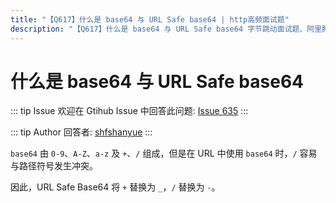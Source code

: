 ```yaml
---
title: "【Q617】什么是 base64 与 URL Safe base64 | http高频面试题"
description: "【Q617】什么是 base64 与 URL Safe base64 字节跳动面试题、阿里腾讯面试题、美团小米面试题。"
---
```


# 什么是 base64 与 URL Safe base64

::: tip Issue
欢迎在 Gtihub Issue 中回答此问题: [Issue 635](https://github.com/shfshanyue/Daily-Question/issues/635)
:::

::: tip Author
回答者: [shfshanyue](https://github.com/shfshanyue)
:::

`base64` 由 `0-9`、`A-Z`、`a-z` 及 `+`、`/` 组成，但是在 URL 中使用 `base64` 时，`/` 容易与路径符号发生冲突。

因此，URL Safe Base64 将 `+` 替换为 `_`，`/` 替换为 `-`。
